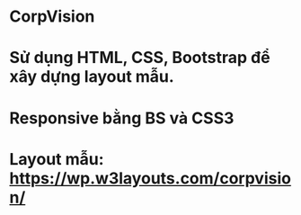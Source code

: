 # CorpVision
# Sử dụng HTML, CSS, Bootstrap để xây dựng layout mẫu.
# Responsive bằng BS và CSS3
# Layout mẫu: https://wp.w3layouts.com/corpvision/
